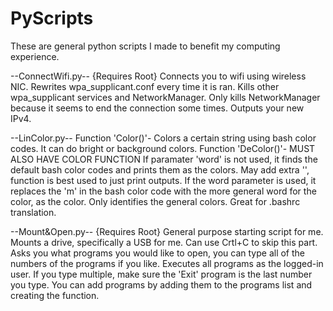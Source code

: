# PyScripts
These are general python scripts I made to benefit my computing experience.

--ConnectWifi.py--     {Requires Root}
Connects you to wifi using wireless NIC.
Rewrites wpa_supplicant.conf every time it is ran.
Kills other wpa_supplicant services and NetworkManager.
  Only kills NetworkManager because it seems to end the connection some times.
Outputs your new IPv4.

--LinColor.py--
Function 'Color()'-
  Colors a certain string using bash color codes. It can do bright or background colors.
Function 'DeColor()'-
  MUST ALSO HAVE COLOR FUNCTION
  If paramater 'word' is not used, it finds the default bash color codes and prints them as the colors.
    May add extra '\', function is best used to just print outputs. 
  If the word parameter is used, it replaces the 'm' in the bash color code with the more general word for the color, as the color.
    Only identifies the general colors. 
  Great for .bashrc translation. 

--Mount&Open.py--     {Requires Root}
General purpose starting script for me.
Mounts a drive, specifically a USB for me.
  Can use Crtl+C to skip this part.
Asks you what programs you would like to open, you can type all of the numbers of the programs if you like.
  Executes all programs as the logged-in user.
  If you type multiple, make sure the 'Exit' program is the last number you type.
  You can add programs by adding them to the programs list and creating the function.
